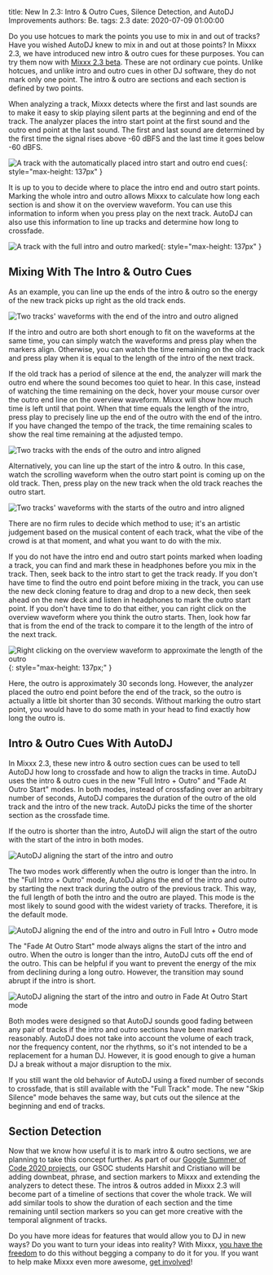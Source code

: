 title: New In 2.3: Intro & Outro Cues, Silence Detection, and AutoDJ Improvements
authors: Be.
tags: 2.3
date: 2020-07-09 01:00:00

Do you use hotcues to mark the points you use to mix in and out of tracks? Have you wished AutoDJ knew to mix in and out at those points?
In Mixxx 2.3, we have introduced new intro & outro cues for these purposes. You can try them now with [Mixxx 2.3 beta](/download#unstable).
These are not ordinary cue points. Unlike hotcues, and unlike intro and outro cues in other DJ software, they do not mark only one point. The intro & outro are sections and each section is defined by two points.

When analyzing a track, Mixxx detects where the first and last sounds are to make it easy to skip playing silent parts at the beginning and end of the track.
The analyzer places the intro start point at the first sound and the outro end point at the last sound. The first and last sound are determined by the first time the signal rises above -60 dBFS and the last time it goes below -60 dBFS.

![A track with the automatically placed intro start and outro end cues]({static}/images/news/intro-outro/intro-start-outro-end.png){: style="max-height: 137px" }

It is up to you to decide where to place the intro end and outro start points.
Marking the whole intro and outro allows Mixxx to calculate how long each section is and show it on the overview waveform.
You can use this information to inform when you press play on the next track. AutoDJ can also use this information to line up tracks and determine how long to crossfade.

![A track with the full intro and outro marked]({static}/images/news/intro-outro/intro-outro-full.png){: style="max-height: 137px" }

## Mixing With The Intro & Outro Cues

As an example, you can line up the ends of the intro & outro so the energy of the new track picks up right as the old track ends.

![Two tracks' waveforms with the end of the intro and outro aligned]({static}/images/news/intro-outro/ends-aligned-waveforms.png)

If the intro and outro are both short enough to fit on the waveforms at the same time, you can simply watch the waveforms and press play when the markers align.
Otherwise, you can watch the time remaining on the old track and press play when it is equal to the length of the intro of the next track.

If the old track has a period of silence at the end, the analyzer will mark the outro end where the sound becomes too quiet to hear.
In this case, instead of watching the time remaining on the deck, hover your mouse cursor over the outro end line on the overview waveform.
Mixxx will show how much time is left until that point.
When that time equals the length of the intro, press play to precisely line up the end of the outro with the end of the intro.
If you have changed the tempo of the track, the time remaining scales to show the real time remaining at the adjusted tempo.

![Two tracks with the ends of the outro and intro aligned]({static}/images/news/intro-outro/ends-aligned-decks.png)

Alternatively, you can line up the start of the intro & outro.
In this case, watch the scrolling waveform when the outro start point is coming up on the old track.
Then, press play on the new track when the old track reaches the outro start.

![Two tracks' waveforms with the starts of the outro and intro aligned]({static}/images/news/intro-outro/starts-aligned-waveforms.png)

There are no firm rules to decide which method to use; it's an artistic judgement based on the musical content of each track, what the vibe of the crowd is at that moment, and what you want to do with the mix.

If you do not have the intro end and outro start points marked when loading a track, you can find and mark these in headphones before you mix in the track.
Then, seek back to the intro start to get the track ready.
If you don't have time to find the outro end point before mixing in the track, you can use the new deck cloning feature to drag and drop to a new deck, then seek ahead on the new deck and listen in headphones to mark the outro start point.
If you don't have time to do that either, you can right click on the overview waveform where you think the outro starts.
Then, look how far that is from the end of the track to compare it to the length of the intro of the next track.

![Right clicking on the overview waveform to approximate the length of the outro]({static}/images/news/intro-outro/outro-right-click.png){: style="max-height: 137px;" }

Here, the outro is approximately 30 seconds long. However, the analyzer placed the outro end point before the end of the track, so the outro is actually a little bit shorter than 30 seconds. Without marking the outro start point, you would have to do some math in your head to find exactly how long the outro is.

## Intro & Outro Cues With AutoDJ

In Mixxx 2.3, these new intro & outro section cues can be used to tell AutoDJ how long to crossfade and how to align the tracks in time.
AutoDJ uses the intro & outro cues in the new "Full Intro + Outro" and "Fade At Outro Start" modes.
In both modes, instead of crossfading over an arbitrary number of seconds, AutoDJ compares the duration of the outro of the old track and the intro of the new track.
AutoDJ picks the time of the shorter section as the crossfade time.

If the outro is shorter than the intro, AutoDJ will align the start of the outro with the start of the intro in both modes.

![AutoDJ aligning the start of the intro and outro]({static}/images/news/intro-outro/autodj-align-starts.png)

The two modes work differently when the outro is longer than the intro.
In the "Full Intro + Outro" mode, AutoDJ aligns the end of the intro and outro by starting the next track during the outro of the previous track.
This way, the full length of both the intro and the outro are played.
This mode is the most likely to sound good with the widest variety of tracks.
Therefore, it is the default mode.

![AutoDJ aligning the end of the intro and outro in Full Intro + Outro mode]({static}/images/news/intro-outro/autodj-align-ends.png)

The "Fade At Outro Start" mode always aligns the start of the intro and outro.
When the outro is longer than the intro, AutoDJ cuts off the end of the outro.
This can be helpful if you want to prevent the energy of the mix from declining during a long outro. However, the transition may sound abrupt if the intro is short.

![AutoDJ aligning the start of the intro and outro in Fade At Outro Start mode]({static}/images/news/intro-outro/autodj-fade-at-outro-start.png)

Both modes were designed so that AutoDJ sounds good fading between any pair of tracks if the intro and outro sections have been marked reasonably.
AutoDJ does not take into account the volume of each track, nor the frequency content, nor the rhythms, so it's not intended to be a replacement for a human DJ.
However, it is good enough to give a human DJ a break without a major disruption to the mix.

If you still want the old behavior of AutoDJ using a fixed number of seconds to crossfade, that is still available with the "Full Track" mode.
The new "Skip Silence" mode behaves the same way, but cuts out the silence at the beginning and end of tracks.

## Section Detection

Now that we know how useful it is to mark intro & outro sections, we are planning to take this concept further. As part of our [Google Summer of Code 2020 projects](/news/2020-05-05-mixxx-gsoc-projects-2020), our GSOC students Harshit and Cristiano will be adding downbeat, phrase, and section markers to Mixxx and extending the analyzers to detect these.
The intros & outros added in Mixxx 2.3 will become part of a timeline of sections that cover the whole track.
We will add similar tools to show the duration of each section and the time remaining until section markers so you can get more creative with the temporal alignment of tracks.

Do you have more ideas for features that would allow you to DJ in new ways?
Do you want to turn your ideas into reality?
With Mixxx, [you have the freedom](https://www.gnu.org/philosophy/free-sw.html) to do this without begging a company to do it for you.
If you want to help make Mixxx even more awesome, [get involved](/get-involved)!
